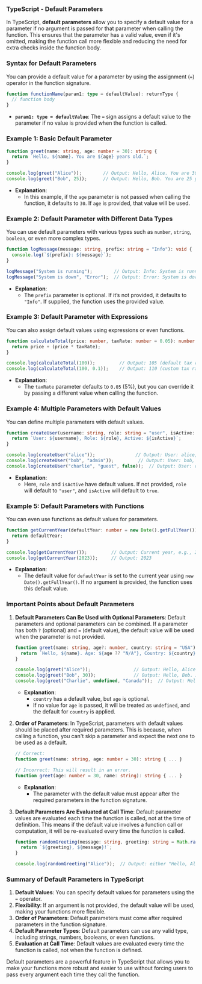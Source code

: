 ### TypeScript - Default Parameters

In TypeScript, **default parameters** allow you to specify a default value for a parameter if no argument is passed for that parameter when calling the function. This ensures that the parameter has a valid value, even if it's omitted, making the function call more flexible and reducing the need for extra checks inside the function body.

### **Syntax for Default Parameters**

You can provide a default value for a parameter by using the assignment (`=`) operator in the function signature.

```typescript
function functionName(param1: type = defaultValue): returnType {
  // function body
}
```

- **`param1: type = defaultValue`**: The `=` sign assigns a default value to the parameter if no value is provided when the function is called.

### **Example 1: Basic Default Parameter**

```typescript
function greet(name: string, age: number = 30): string {
  return `Hello, ${name}. You are ${age} years old.`;
}

console.log(greet("Alice"));        // Output: Hello, Alice. You are 30 years old.
console.log(greet("Bob", 25));      // Output: Hello, Bob. You are 25 years old.
```

- **Explanation**:
  - In this example, if the `age` parameter is not passed when calling the function, it defaults to `30`. If `age` is provided, that value will be used.

### **Example 2: Default Parameter with Different Data Types**

You can use default parameters with various types such as `number`, `string`, `boolean`, or even more complex types.

```typescript
function logMessage(message: string, prefix: string = "Info"): void {
  console.log(`${prefix}: ${message}`);
}

logMessage("System is running");        // Output: Info: System is running
logMessage("System is down", "Error");  // Output: Error: System is down
```

- **Explanation**:
  - The `prefix` parameter is optional. If it’s not provided, it defaults to `"Info"`. If supplied, the function uses the provided value.

### **Example 3: Default Parameter with Expressions**

You can also assign default values using expressions or even functions.

```typescript
function calculateTotal(price: number, taxRate: number = 0.05): number {
  return price + (price * taxRate);
}

console.log(calculateTotal(100));         // Output: 105 (default tax rate of 5%)
console.log(calculateTotal(100, 0.1));    // Output: 110 (custom tax rate of 10%)
```

- **Explanation**:
  - The `taxRate` parameter defaults to `0.05` (5%), but you can override it by passing a different value when calling the function.

### **Example 4: Multiple Parameters with Default Values**

You can define multiple parameters with default values.

```typescript
function createUser(username: string, role: string = "user", isActive: boolean = true): string {
  return `User: ${username}, Role: ${role}, Active: ${isActive}`;
}

console.log(createUser("alice"));               // Output: User: alice, Role: user, Active: true
console.log(createUser("bob", "admin"));         // Output: User: bob, Role: admin, Active: true
console.log(createUser("charlie", "guest", false));  // Output: User: charlie, Role: guest, Active: false
```

- **Explanation**:
  - Here, `role` and `isActive` have default values. If not provided, `role` will default to `"user"`, and `isActive` will default to `true`.

### **Example 5: Default Parameters with Functions**

You can even use functions as default values for parameters.

```typescript
function getCurrentYear(defaultYear: number = new Date().getFullYear()): number {
  return defaultYear;
}

console.log(getCurrentYear());         // Output: Current year, e.g., 2024
console.log(getCurrentYear(2023));     // Output: 2023
```

- **Explanation**:
  - The default value for `defaultYear` is set to the current year using `new Date().getFullYear()`. If no argument is provided, the function uses this default value.

### **Important Points about Default Parameters**

1. **Default Parameters Can Be Used with Optional Parameters**:
   Default parameters and optional parameters can be combined. If a parameter has both `?` (optional) and `=` (default value), the default value will be used when the parameter is not provided.

   ```typescript
   function greet(name: string, age?: number, country: string = "USA"): string {
     return `Hello, ${name}. Age: ${age ?? "N/A"}, Country: ${country}.`;
   }

   console.log(greet("Alice"));                // Output: Hello, Alice. Age: N/A, Country: USA.
   console.log(greet("Bob", 30));              // Output: Hello, Bob. Age: 30, Country: USA.
   console.log(greet("Charlie", undefined, "Canada"));  // Output: Hello, Charlie. Age: N/A, Country: Canada.
   ```

   - **Explanation**:
     - `country` has a default value, but `age` is optional.
     - If no value for `age` is passed, it will be treated as `undefined`, and the default for `country` is applied.

2. **Order of Parameters**:
   In TypeScript, parameters with default values should be placed after required parameters. This is because, when calling a function, you can't skip a parameter and expect the next one to be used as a default.

   ```typescript
   // Correct:
   function greet(name: string, age: number = 30): string { ... }

   // Incorrect: This will result in an error.
   function greet(age: number = 30, name: string): string { ... }
   ```

   - **Explanation**:
     - The parameter with the default value must appear after the required parameters in the function signature.

3. **Default Parameters Are Evaluated at Call Time**:
   Default parameter values are evaluated each time the function is called, not at the time of definition. This means if the default value involves a function call or computation, it will be re-evaluated every time the function is called.

   ```typescript
   function randomGreeting(message: string, greeting: string = Math.random() > 0.5 ? "Hello" : "Hi"): string {
     return `${greeting}, ${message}!`;
   }

   console.log(randomGreeting("Alice"));  // Output: either "Hello, Alice!" or "Hi, Alice!" depending on random evaluation
   ```

### **Summary of Default Parameters in TypeScript**

1. **Default Values**: You can specify default values for parameters using the `=` operator.
2. **Flexibility**: If an argument is not provided, the default value will be used, making your functions more flexible.
3. **Order of Parameters**: Default parameters must come after required parameters in the function signature.
4. **Default Parameter Types**: Default parameters can use any valid type, including strings, numbers, booleans, or even functions.
5. **Evaluation at Call Time**: Default values are evaluated every time the function is called, not when the function is defined.

Default parameters are a powerful feature in TypeScript that allows you to make your functions more robust and easier to use without forcing users to pass every argument each time they call the function.
